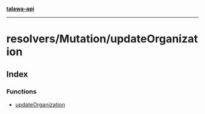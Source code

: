 [**talawa-api**](../../../README.md)

***

# resolvers/Mutation/updateOrganization

## Index

### Functions

- [updateOrganization](functions/updateOrganization.md)
